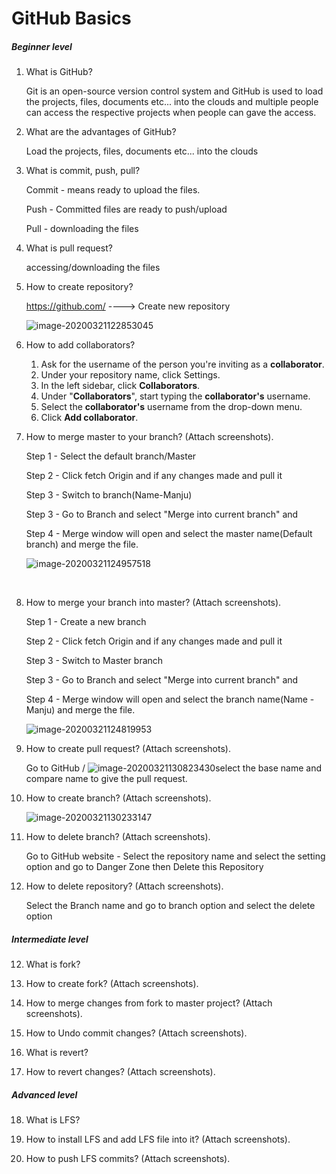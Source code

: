 # GitHub Basics

##### Beginner level

1. What is GitHub?

   Git is an open-source version control system and GitHub is used to load the projects, files, documents etc... into the clouds and multiple people can access the respective projects when people can gave the access.

2. What are the advantages of GitHub?

   Load the projects, files, documents etc... into the clouds

3. What is commit, push, pull?

   Commit	-	means ready to upload the files.

   Push	-	Committed files are ready to push/upload

   Pull	-	downloading the files

4. What is pull request?

   accessing/downloading the files

5. How to create repository?

   https://github.com/ ----> Create new repository

   ![image-20200321122853045](C:\Users\Dell\AppData\Roaming\Typora\typora-user-images\image-20200321122853045.png)

6. How to add collaborators?

   1. Ask for the username of the person you're inviting as a **collaborator**.
   2. Under your repository name, click Settings.
   3. In the left sidebar, click **Collaborators**.
   4. Under "**Collaborators**", start typing the **collaborator's** username.
   5. Select the **collaborator's** username from the drop-down menu.
   6. Click **Add collaborator**.

   

7. How to merge master to your branch? (Attach screenshots).

   Step 1 - Select the default branch/Master

   Step 2 - Click fetch Origin and if any changes made and pull it

   Step 3 - Switch to branch(Name-Manju)

   Step 3 - Go to Branch and select "Merge into current branch" and

   Step 4 - Merge window will open and select the master name(Default branch) and merge the file.

   ![image-20200321124957518](C:\Users\Dell\AppData\Roaming\Typora\typora-user-images\image-20200321124957518.png)

   

   ​	

8. How to merge your branch into master? (Attach screenshots).

   Step 1 - Create a new branch

   Step 2 - Click fetch Origin and if any changes made and pull it

   Step 3 - Switch to Master branch

   Step 3 - Go to Branch and select "Merge into current branch" and

   Step 4 - Merge window will open and select the branch name(Name - Manju) and merge the file.

   ![image-20200321124819953](C:\Users\Dell\AppData\Roaming\Typora\typora-user-images\image-20200321124819953.png)

   

9. How to create pull request?  (Attach screenshots).

   Go to GitHub / ![image-20200321130823430](C:\Users\Dell\AppData\Roaming\Typora\typora-user-images\image-20200321130823430.png)select the base  name and compare name to give the pull request.

10. How to create branch?  (Attach screenshots).

    ![image-20200321130233147](C:\Users\Dell\AppData\Roaming\Typora\typora-user-images\image-20200321130233147.png)

11. How to delete branch? (Attach screenshots).

    Go to GitHub website - Select the repository name and select the setting option and go to Danger Zone then Delete this Repository

12. How to delete repository? (Attach screenshots).

    Select the Branch name and go to branch option and select the delete option

##### Intermediate level

12. What is fork?

    

13. How to create fork?  (Attach screenshots).

    

14. How to merge changes from fork to master project?  (Attach screenshots).



15. How to Undo commit changes?  (Attach screenshots).

    

16. What is revert?

    

17. How to revert changes?  (Attach screenshots).



##### Advanced level

18. What is LFS? 



19. How to install LFS and add LFS file into it?  (Attach screenshots).



20. How to push LFS commits?  (Attach screenshots).





